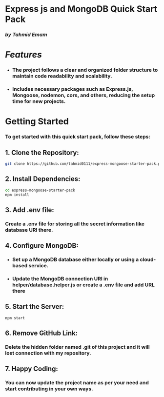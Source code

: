 # Express js and MongoDB Quick Start Pack

### _by Tahmid Emam_

# _Features_

- ### The project follows a clear and organized folder structure to maintain code readability and scalability.

- ### Includes necessary packages such as Express.js, Mongoose, nodemon, cors, and others, reducing the setup time for new projects.

# Getting Started

### To get started with this quick start pack, follow these steps:

## 1. Clone the Repository:

```bash
git clone https://github.com/tahmid0111/express-mongoose-starter-pack.git
```
## 2. Install Dependencies:

```bash
cd express-mongoose-starter-pack
npm install
```

## 3. Add .env file:
### Create a .env file for storing all the secret information like database URI there.

## 4. Configure MongoDB:
- ### Set up a MongoDB database either locally or using a cloud-based service.
- ### Update the MongoDB connection URI in helper/database.helper.js or create a .env file and add URL there

## 5. Start the Server:

```bash
npm start
```
## 6. Remove GitHub Link:
### Delete the hidden folder named .git of this project and it will lost connection with my repository.

## 7. Happy Coding:
### You can now update the project name as per your need and start contributing in your own ways.
